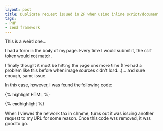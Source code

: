 ```yaml
---
layout: post
title: Duplicate request issued in ZF when using inline script/document.writeln in view
tags:
- PHP
- zend framework
---
```


This is a weird one...

I had a form in the body of my page.  Every time I would submit it, the csrf token would not match.  

I finally thought it must be hitting the page one more time (I've had a problem like this before when image sources didn't load...)... and sure enough, same issue.

In this case, however, I was found the following code:

{% highlight HTML %}
<script>
document.writeln('<img class="album-cover" alt="" src="#" style="display:none;" />');
</script>
{% endhighlight %}


When I viewed the network tab in chrome, turns out it was issuing another request to my URL for some reason.  Once this code was removed, it was good to go.

